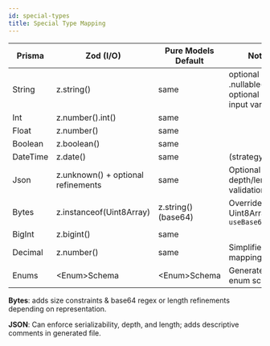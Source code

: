 ```yaml
---
id: special-types
title: Special Type Mapping
---
```


| Prisma   | Zod (I/O)                          | Pure Models Default | Notes                                                     |
| -------- | ---------------------------------- | ------------------- | --------------------------------------------------------- |
| String   | z.string()                         | same                | optional + .nullable() when optional string input variant |
| Int      | z.number().int()                   | same                |                                                           |
| Float    | z.number()                         | same                |                                                           |
| Boolean  | z.boolean()                        | same                |                                                           |
| DateTime | z.date()                           | same                | (strategy: date)                                          |
| Json     | z.unknown() + optional refinements | same                | Optional depth/length validations                         |
| Bytes    | z.instanceof(Uint8Array)           | z.string() (base64) | Override to Uint8Array by `useBase64:false`               |
| BigInt   | z.bigint()                         | same                |                                                           |
| Decimal  | z.number()                         | same                | Simplified mapping                                        |
| Enums    | \<Enum\>Schema                     | \<Enum\>Schema      | Generated enum schemas                                    |

**Bytes**: adds size constraints & base64 regex or length refinements depending on representation.

**JSON**: Can enforce serializability, depth, and length; adds descriptive comments in generated file.
